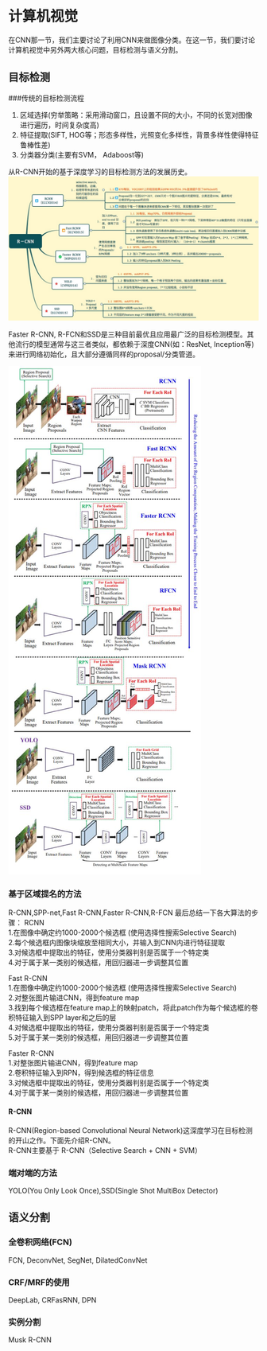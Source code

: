 # 计算机视觉

在CNN那一节，我们主要讨论了利用CNN来做图像分类。在这一节，我们要讨论计算机视觉中另外两大核心问题，目标检测与语义分割。

## 目标检测
###传统的目标检测流程
1. 区域选择(穷举策略：采用滑动窗口，且设置不同的大小，不同的长宽对图像进行遍历，时间复杂度高)  
2. 特征提取(SIFT, HOG等；形态多样性，光照变化多样性，背景多样性使得特征鲁棒性差)  
3. 分类器分类(主要有SVM， Adaboost等)   

从R-CNN开始的基于深度学习的目标检测方法的发展历史。  
![](/assets/Object_detactor_history.png)

Faster R-CNN, R-FCN和SSD是三种目前最优且应用最广泛的目标检测模型。其他流行的模型通常与这三者类似，都依赖于深度CNN\(如：ResNet, Inception等\)来进行网络初始化，且大部分遵循同样的proposal/分类管道。

![](/assets/CNN_Object_dection.png)

### 基于区域提名的方法

R-CNN,SPP-net,Fast R-CNN,Faster R-CNN,R-FCN
最后总结一下各大算法的步骤：
RCNN   
1.在图像中确定约1000-2000个候选框 (使用选择性搜索Selective Search)   
2.每个候选框内图像块缩放至相同大小，并输入到CNN内进行特征提取    
3.对候选框中提取出的特征，使用分类器判别是否属于一个特定类    
4.对于属于某一类别的候选框，用回归器进一步调整其位置   

Fast R-CNN   
1.在图像中确定约1000-2000个候选框 (使用选择性搜索Selective Search)   
2.对整张图片输进CNN，得到feature map   
3.找到每个候选框在feature map上的映射patch，将此patch作为每个候选框的卷积特征输入到SPP layer和之后的层   
4.对候选框中提取出的特征，使用分类器判别是否属于一个特定类     
5.对于属于某一类别的候选框，用回归器进一步调整其位置  

Faster R-CNN   
1.对整张图片输进CNN，得到feature map   
2.卷积特征输入到RPN，得到候选框的特征信息   
3.对候选框中提取出的特征，使用分类器判别是否属于一个特定类    
4.对于属于某一类别的候选框，用回归器进一步调整其位置   

#### R-CNN

R-CNN\(Region-based Convolutional Neural Network\)这深度学习在目标检测的开山之作。下面先介绍R-CNN。   
R-CNN主要基于
R-CNN（Selective Search + CNN + SVM）

### 端对端的方法

YOLO\(You Only Look Once\),SSD\(Single Shot MultiBox Detector\)

## 语义分割

### 全卷积网络\(FCN\)

FCN, DeconvNet, SegNet, DilatedConvNet

### CRF/MRF的使用

DeepLab, CRFasRNN, DPN

### 实例分割

Musk R-CNN

